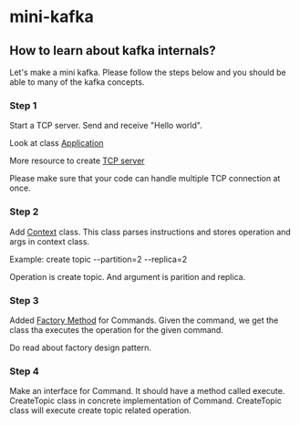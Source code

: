 # mini-kafka

## How to learn about kafka internals?

Let's make a mini kafka. Please follow the steps below and you should be able to many of the kafka  concepts.

### Step 1

Start a TCP server. Send and receive "Hello world".

Look at class [ Application ](https://github.com/john-nash-rs/mini-kafka/blob/main/src/main/java/server/Application.java) 

More resource to create [TCP server](https://www.baeldung.com/a-guide-to-java-sockets)

Please make sure that your code can handle multiple TCP connection at once. 

### Step 2

Add [Context](https://github.com/john-nash-rs/mini-kafka/blob/main/src/main/java/server/commands/Context.java) class.
This class parses instructions and stores operation and args in context class.

Example: create topic --partition=2 --replica=2

Operation is create topic. And argument is parition and replica. 

### Step 3

Added [Factory Method](https://github.com/john-nash-rs/mini-kafka/blob/main/src/main/java/server/commands/CommandFactory.java) for Commands. Given the command, we get the class tha executes the operation for the given command.

Do read about factory design pattern. 

### Step 4

Make an interface for Command. It should have a method called execute. CreateTopic class in concrete 
implementation of Command. CreateTopic class will execute create topic related operation. 

